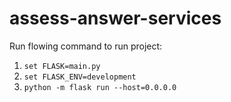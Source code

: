 # assess-answer-services

Run flowing command to run project:
1. ```set FLASK=main.py```
2. ```set FLASK_ENV=development```
3. ```python -m flask run --host=0.0.0.0```